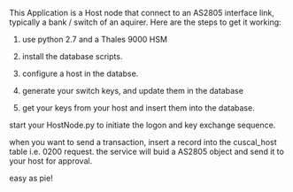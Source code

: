 This Application is a Host node that connect to an AS2805 interface link, typically a bank / switch of an aquirer.
Here are the steps to get it working:
1. use python 2.7
  and a Thales 9000 HSM

2. install the database scripts.
3. configure a host in the databse.
4. generate your switch keys, and update them in the database
5. get your keys from your host and insert them into the database.

start your HostNode.py to initiate the logon and key exchange sequence.

when you want to send a transaction, insert a record into the cuscal_host table i.e. 0200 request.
the service will buid a AS2805 object and send it to your host for approval.


easy as pie!
